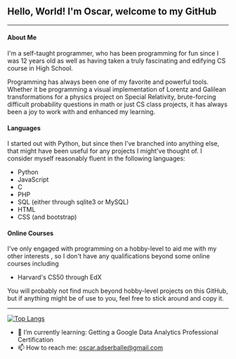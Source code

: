 
## Hello, World! I'm Oscar, welcome to my GitHub

<hr>

#### About Me
I'm a self-taught programmer, who has been programming for fun
since I was 12 years old as well as having taken a truly fascinating and edifying
CS course in High School.

Programming has always been one of my favorite and powerful tools. Whether it
be programming a visual implementation of Lorentz and Galilean transformations
for a physics project on Special Relativity, brute-forcing difficult probability questions
in math or just CS class projects, it has always been a joy to work with and enhanced
my learning.

#### Languages

I started out with Python, but since then I've branched into
anything else, that might have been useful for any projects
I might've thought of. I consider myself reasonably fluent in the following
languages:

* Python
* JavaScript
* C
* PHP
* SQL (either through sqlite3 or MySQL)
* HTML
* CSS (and bootstrap)

#### Online Courses

I've only engaged with programming on a hobby-level to aid me with my other interests
, so I don't have any qualifications beyond some online courses including

* Harvard's CS50 through EdX

You will probably not find much beyond hobby-level projects on this GitHub,
but if anything might be of use to you, feel free to stick around and copy it.

<hr>

[![Top Langs](https://github-readme-stats.vercel.app/api/top-langs/?username=your-github-username)](https://github.com/OscarAdserballe/github-readme-stats)

- 🌱 I’m currently learning: Getting a Google Data Analytics Professional Certification
- 📫 How to reach me: oscar.adserballe@gmail.com

